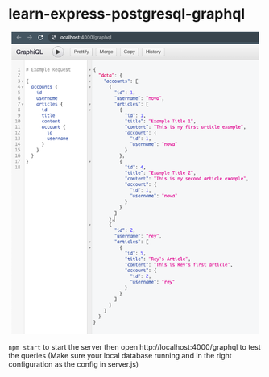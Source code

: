 # learn-express-postgresql-graphql

<p align="center">
<img height="600" src="./screenshots/1.png" />
</p>

```npm start``` to start the server then open http://localhost:4000/graphql to test the queries (Make sure your local database running and in the right configuration as the config in server.js)